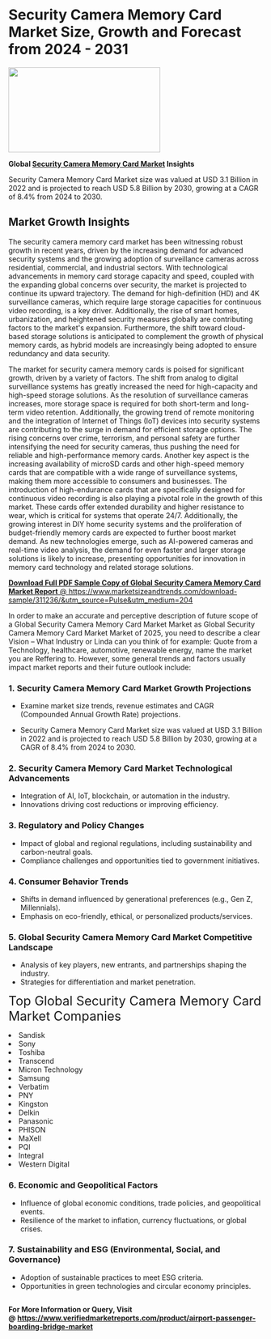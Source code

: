 <H1>Security Camera Memory Card Market Size, Growth and Forecast from 2024 - 2031</H1><img class="aligncenter size-medium wp-image-584254" src="https://thirdeyenews.in/wp-content/uploads/2024/09/Global-Market-Research-300x168.jpeg" alt="" width="300" height="168" /><p><strong>Global&nbsp;<a href="https://www.marketsizeandtrends.com/download-sample/311236/&amp;utm_source=Pulse&amp;utm_medium=204">Security Camera Memory Card Market</a> Insights</strong></p><p>Security Camera Memory Card Market size was valued at USD 3.1 Billion in 2022 and is projected to reach USD 5.8 Billion by 2030, growing at a CAGR of 8.4% from 2024 to 2030.</p><p><h2>Market Growth Insights</h2> <p>The security camera memory card market has been witnessing robust growth in recent years, driven by the increasing demand for advanced security systems and the growing adoption of surveillance cameras across residential, commercial, and industrial sectors. With technological advancements in memory card storage capacity and speed, coupled with the expanding global concerns over security, the market is projected to continue its upward trajectory. The demand for high-definition (HD) and 4K surveillance cameras, which require large storage capacities for continuous video recording, is a key driver. Additionally, the rise of smart homes, urbanization, and heightened security measures globally are contributing factors to the market's expansion. Furthermore, the shift toward cloud-based storage solutions is anticipated to complement the growth of physical memory cards, as hybrid models are increasingly being adopted to ensure redundancy and data security.</p> <p><a href="#"></a></p> <p>The market for security camera memory cards is poised for significant growth, driven by a variety of factors. The shift from analog to digital surveillance systems has greatly increased the need for high-capacity and high-speed storage solutions. As the resolution of surveillance cameras increases, more storage space is required for both short-term and long-term video retention. Additionally, the growing trend of remote monitoring and the integration of Internet of Things (IoT) devices into security systems are contributing to the surge in demand for efficient storage options. The rising concerns over crime, terrorism, and personal safety are further intensifying the need for security cameras, thus pushing the need for reliable and high-performance memory cards. Another key aspect is the increasing availability of microSD cards and other high-speed memory cards that are compatible with a wide range of surveillance systems, making them more accessible to consumers and businesses. The introduction of high-endurance cards that are specifically designed for continuous video recording is also playing a pivotal role in the growth of this market. These cards offer extended durability and higher resistance to wear, which is critical for systems that operate 24/7. Additionally, the growing interest in DIY home security systems and the proliferation of budget-friendly memory cards are expected to further boost market demand. As new technologies emerge, such as AI-powered cameras and real-time video analysis, the demand for even faster and larger storage solutions is likely to increase, presenting opportunities for innovation in memory card technology and related storage solutions. <p><a href="#"></p><p><span class=""><strong>Download Full PDF Sample Copy of Global Security Camera Memory Card Market Report</strong> @ <a href="https://www.marketsizeandtrends.com/download-sample/311236/&amp;utm_source=Pulse&amp;utm_medium=204" target="_blank">https://www.marketsizeandtrends.com/download-sample/311236/&amp;utm_source=Pulse&amp;utm_medium=204</a></span></p><p>In order to make an accurate and perceptive description of future scope of a Global&nbsp;Security Camera Memory Card Market Market as Global&nbsp;Security Camera Memory Card Market Market of 2025, you need to describe a clear Vision &ndash; What Industry or Linda can you think of for example: Quote from a Technology, healthcare, automotive, renewable energy, name the market you are Reffering to. However, some general trends and factors usually impact market reports and their future outlook include:</p><h3>1.&nbsp;<strong>Security Camera Memory Card Market Growth Projections</strong></h3><ul><li>Examine market size trends, revenue estimates and CAGR (Compounded Annual Growth Rate) projections.</li><li><p>Security Camera Memory Card Market size was valued at USD 3.1 Billion in 2022 and is projected to reach USD 5.8 Billion by 2030, growing at a CAGR of 8.4% from 2024 to 2030.</p></li></ul><h3>2.&nbsp;<strong>Security Camera Memory Card Market Technological Advancements</strong></h3><ul><li>Integration of AI, IoT, blockchain, or automation in the industry.</li><li>Innovations driving cost reductions or improving efficiency.</li></ul><h3>3.&nbsp;<strong>Regulatory and Policy Changes</strong></h3><ul><li>Impact of global and regional regulations, including sustainability and carbon-neutral goals.</li><li>Compliance challenges and opportunities tied to government initiatives.</li></ul><h3>4.&nbsp;<strong>Consumer Behavior Trends</strong></h3><ul><li>Shifts in demand influenced by generational preferences (e.g., Gen Z, Millennials).</li><li>Emphasis on eco-friendly, ethical, or personalized products/services.</li></ul><h3>5.&nbsp;<strong>Global Security Camera Memory Card Market Competitive Landscape</strong></h3><ul><li>Analysis of key players, new entrants, and partnerships shaping the industry.</li><li>Strategies for differentiation and market penetration.</li></ul><p data-pm-slice="1 1 []"><span style="color: inherit; font-family: inherit; font-size: 25px;">Top Global Security Camera Memory Card Market Companies</span></p><div class="" data-test-id=""><p><li>Sandisk</li><li> Sony</li><li> Toshiba</li><li> Transcend</li><li> Micron Technology</li><li> Samsung</li><li> Verbatim</li><li> PNY</li><li> Kingston</li><li> Delkin</li><li> Panasonic</li><li> PHISON</li><li> MaXell</li><li> PQl</li><li> lntegral</li><li> Western Digital</li></p></div><h3>6.&nbsp;<strong>Economic and Geopolitical Factors</strong></h3><ul><li>Influence of global economic conditions, trade policies, and geopolitical events.</li><li>Resilience of the market to inflation, currency fluctuations, or global crises.</li></ul><h3>7.&nbsp;<strong>Sustainability and ESG (Environmental, Social, and Governance)</strong></h3><ul><li>Adoption of sustainable practices to meet ESG criteria.</li><li>Opportunities in green technologies and circular economy principles.</li></ul><h2><strong style="font-size: 14px;">For More Information or Query, Visit @&nbsp;</strong><a style="background-color: #ffffff; font-size: 14px;" href="https://www.marketsizeandtrends.com/report/security-camera-memory-card-market/" target="_blank">https://www.verifiedmarketreports.com/product/airport-passenger-boarding-bridge-market</a></h2>
